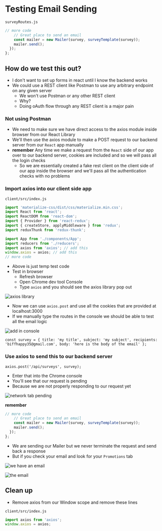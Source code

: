 # Testing Email Sending
`surveyRoutes.js`

```js
// more code
    // Great place to send an email
    const mailer = new Mailer(survey, surveyTemplate(survey));
    mailer.send();
  });
};
```

## How do we test this out?
* I don't want to set up forms in react until I know the backend works
* We could use a REST client like Postman to use any arbitrary endpoint on any given server
    - We won't use Postman or any other REST client
    - Why?
    - Doing oAuth flow through any REST client is a major pain

### Not using Postman
* We need to make sure we have direct access to the axios module inside browser from our React Library
* We'll then use the axios module to make a POST request to our backend server from our `React` app manually
* **remember** Any time we make a request from the `React` side of our app over to our backend server, cookies are included and so we will pass all the login checks
    - So we are essentially created a fake rest client on the client side of our app inside the browser and we'll pass all the authentication checks with no problems

### Import axios into our client side app
`client/src/index.js`

```js
import 'materialize-css/dist/css/materialize.min.css';
import React from 'react';
import ReactDOM from 'react-dom';
import { Provider } from 'react-redux';
import { createStore, applyMiddleware } from 'redux';
import reduxThunk from 'redux-thunk';

import App from './components/App';
import reducers from './reducers';
import axios from 'axios'; // add this
window.axios = axios; // add this
// more code
```

* Above is just temp test code
* Test in browser
    - Refresh browser
    - Open Chrome dev tool Console
    - Type `axios` and you should see the axios library pop out

![axios library](https://i.imgur.com/wvtqW5b.png)

* Now we can use `axios.post` and use all the cookies that are provided at localhost:3000
* If we manually type the routes in the console we should be able to test all the email logic

![add in console](https://i.imgur.com/swAD6BJ.png)

`const survey = { title: 'my title', subject: 'my subject', recipients: 'biffhappy35@gmail.com', body: 'here is the body of the email' };`

### Use axios to send this to our backend server
`axios.post('/api/surveys', survey);`

* Enter that into the Chrome console
* You'll see that our request is pending
* Because we are not properly responding to our request yet

![network tab pending](https://i.imgur.com/nREHvVS.png)

**remember**

```js
// more code
    // Great place to send an email
    const mailer = new Mailer(survey, surveyTemplate(survey));
    mailer.send();
  });
};
```

* We are sending our Mailer but we never terminate the request and send back a response
* But if you check your email and look for your `Promotions` tab

![we have an email](https://i.imgur.com/4v2vOkZ.png)

![the email](https://i.imgur.com/dgojUyP.png)

## Clean up
* Remove axios from our Window scope and remove these lines

`client/src/index.js`

```js
import axios from 'axios';
window.axios = axios;
```

